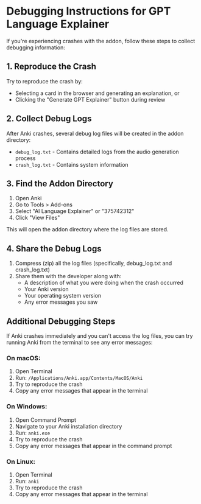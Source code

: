 # Debugging Instructions for GPT Language Explainer

If you're experiencing crashes with the addon, follow these steps to collect debugging information:

## 1. Reproduce the Crash

Try to reproduce the crash by:
- Selecting a card in the browser and generating an explanation, or
- Clicking the "Generate GPT Explainer" button during review

## 2. Collect Debug Logs

After Anki crashes, several debug log files will be created in the addon directory:

- `debug_log.txt` - Contains detailed logs from the audio generation process
- `crash_log.txt` - Contains system information

## 3. Find the Addon Directory

1. Open Anki
2. Go to Tools > Add-ons
3. Select "AI Language Explainer" or "375742312"
4. Click "View Files"

This will open the addon directory where the log files are stored.

## 4. Share the Debug Logs

1. Compress (zip) all the log files (specifically, debug_log.txt and crash_log.txt)
2. Share them with the developer along with:
   - A description of what you were doing when the crash occurred
   - Your Anki version
   - Your operating system version
   - Any error messages you saw

## Additional Debugging Steps

If Anki crashes immediately and you can't access the log files, you can try running Anki from the terminal to see any error messages:

### On macOS:
1. Open Terminal
2. Run: `/Applications/Anki.app/Contents/MacOS/Anki`
3. Try to reproduce the crash
4. Copy any error messages that appear in the terminal

### On Windows:
1. Open Command Prompt
2. Navigate to your Anki installation directory
3. Run: `anki.exe`
4. Try to reproduce the crash
5. Copy any error messages that appear in the command prompt

### On Linux:
1. Open Terminal
2. Run: `anki`
3. Try to reproduce the crash
4. Copy any error messages that appear in the terminal 